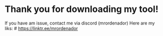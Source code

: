 # Thank you for downloading my tool!

If you have am issue, contact me via discord (mrordenador)
Here are my liks: # https://linktr.ee/mrordenador
